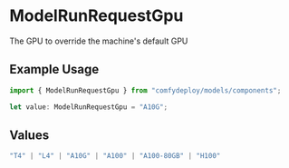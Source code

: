 # ModelRunRequestGpu

The GPU to override the machine's default GPU

## Example Usage

```typescript
import { ModelRunRequestGpu } from "comfydeploy/models/components";

let value: ModelRunRequestGpu = "A10G";
```

## Values

```typescript
"T4" | "L4" | "A10G" | "A100" | "A100-80GB" | "H100"
```
